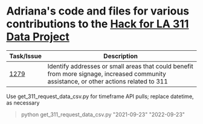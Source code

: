 # Adriana's code and files for various contributions to the [Hack for LA 311 Data Project](https://www.hackforla.org/projects/311-data.html)

| Task/Issue | Description |
|------------|--------------|
| [1279](https://github.com/hackforla/311-data/issues/1279) | Identify addresses or small areas that could benefit from more signage, increased community assistance, or other actions related to 311 |

Use get_311_request_data_csv.py for timeframe API pulls; replace datetime, as necessary
> python get_311_request_data_csv.py "2021-09-23" "2022-09-23"